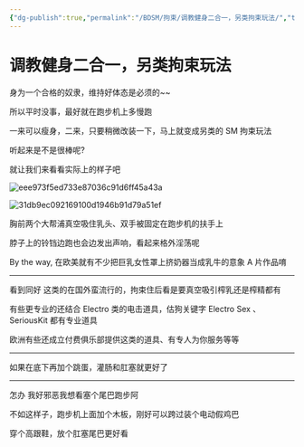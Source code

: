 ```yaml
---
{"dg-publish":true,"permalink":"/BDSM/拘束/调教健身二合一，另类拘束玩法/","title":"调教健身二合一，另类拘束玩法","tags":["SM","健身","拘束"],"created":"2024-12-22T12:24:04.770Z","updated":"2025-02-16T16:16:56.482+08:00"}
---
```




# 调教健身二合一，另类拘束玩法

身为一个合格的奴隶，维持好体态是必须的~~

所以平时没事，最好就在跑步机上多慢跑

一来可以瘦身，二来，只要稍微改装一下，马上就变成另类的 SM 拘束玩法

听起来是不是很棒呢?

就让我们来看看实际上的样子吧

![eee973f5ed733e87036c91d6ff45a43a](https://wikijs-pics.zfeny.me/wikijs/img/2025/02/22f094dde6ce74f35fe11048d82cfc9e.gif)

![31db9ec092169100d1946b91d79a51ef](https://wikijs-pics.zfeny.me/wikijs/img/2025/02/7315708f886027c4fe8ab381e280fdfd.gif)

胸前两个大帮浦真空吸住乳头、双手被固定在跑步机的扶手上

脖子上的铃铛边跑也会边发出声响，看起来格外淫荡呢

By the way, 在欧美就有不少把巨乳女性罩上挤奶器当成乳牛的意象 A 片作品唷

---

看到同好 这类的在国外蛮流行的，拘束住后看是要真空吸引榨乳还是榨精都有

有些更专业的还结合 Electro 类的电击道具，估狗关键字 Electro Sex 、SeriousKit 都有专业道具

欧洲有些还成立付费俱乐部提供这类的道具、有专人为你服务等等

---
如果在底下再加个跳蛋，灌肠和肛塞就更好了

---
怎办 我好邪恶我想看塞个尾巴跑步阿

不如这样子，跑步机上面加个木板，刚好可以跨过装个电动假鸡巴

穿个高跟鞋，放个肛塞尾巴更好看
